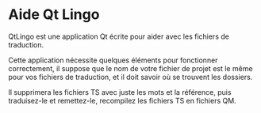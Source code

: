 # Aide Qt Lingo

QtLingo est une application Qt écrite pour aider avec les fichiers de traduction.

Cette application nécessite quelques éléments pour fonctionner correctement,
il suppose que le nom de votre fichier de projet est le même pour vos fichiers de traduction,
et il doit savoir où se trouvent les dossiers.

Il supprimera les fichiers TS avec juste les mots et la référence,
puis traduisez-le et remettez-le, recompilez les fichiers TS en fichiers QM.